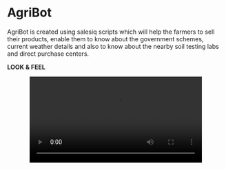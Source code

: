 # AgriBot

AgriBot is created using salesiq scripts which will help the farmers to sell their products, enable them to know about the government schemes, current weather details and also to know about the nearby soil testing labs and direct purchase centers.

**LOOK & FEEL**

<div align="center">
  <video src="https://github.com/Guhapriya01/AgriBot/assets/76595809/11ab9a6f-ea1b-4aea-8327-1878bff6ba09" width="400" />
</div>

